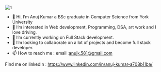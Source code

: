 ![1](https://user-images.githubusercontent.com/84407032/150626441-fdd2995c-3672-4fb4-8982-7c35c168ab3b.jpg)




- 👋 Hi, I’m Anuj Kumar a BSc graduate in Computer Science from York University
- 👀 I’m interested in Web development, Programming, DSA, art work and I love driving.
- 🌱 I’m currently working on Full Stack development. 
- 💞️ I’m looking to collaborate on a lot of projects and become full stack developer.
- 📫 How to reach me : email :anujk.581@gmail.com

Find me on linkedIn : https://www.linkedin.com/in/anuj-kumar-a708b11ba/

<!---
anuj4you/anuj4you is a ✨ special ✨ repository because its `README.md` (this file) appears on your GitHub profile.
You can click the Preview link to take a look at your changes.
--->
